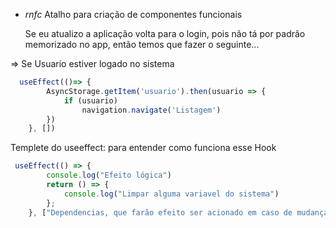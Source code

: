 *  *rnfc* Atalho para criação de componentes funcionais

    Se eu atualizo a aplicação volta para o login, pois não tá por padrão memorizado no app, então temos que fazer o seguinte...

=>  Se Usuario estiver logado no sistema

```js
  useEffect(()=> {
        AsyncStorage.getItem('usuario').then(usuario => {
            if (usuario)
                navigation.navigate('Listagem')
        })
    }, [])
```
Templete do useeffect: para entender como funciona esse Hook
```js
 useEffect(() => {
        console.log("Efeito lógica")
        return () => {
            console.log("Limpar alguma variavel do sistema")
        };
    }, ["Dependencias, que farão efeito ser acionado em caso de mudanças"])
```

